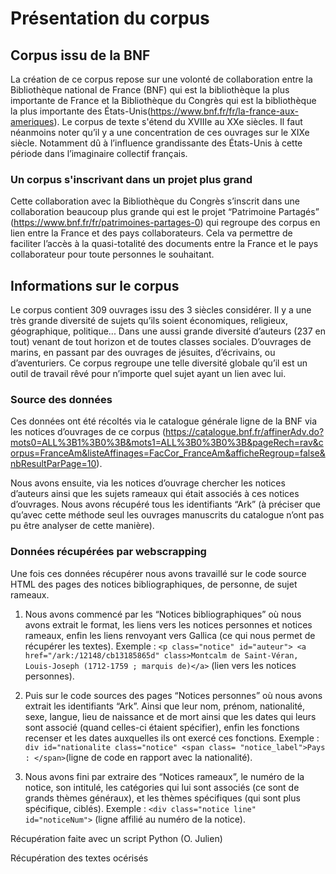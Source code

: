 # Présentation du corpus
## Corpus issu de la BNF
La création de ce corpus repose sur une volonté de collaboration entre la Bibliothèque national de France (BNF) qui est la bibliothèque la plus importante de France et la Bibliothèque du Congrès qui est la bibliothèque la plus importante des États-Unis(https://www.bnf.fr/fr/la-france-aux-ameriques). Le corpus de texte s'étend du XVIIIe au XXe siècles. Il faut néanmoins noter qu’il y a une concentration de ces ouvrages sur le XIXe siècle. Notamment dû à l’influence grandissante des États-Unis à cette période dans l’imaginaire collectif français. 

### Un corpus s'inscrivant dans un projet plus grand   
Cette collaboration avec la Bibliothèque du Congrès s’inscrit dans une collaboration beaucoup plus grande qui est le projet “Patrimoine Partagés” (https://www.bnf.fr/fr/patrimoines-partages-0) qui regroupe des corpus en lien entre la France et des pays collaborateurs. Cela va permettre de faciliter l’accès à la quasi-totalité des documents entre la France et le pays collaborateur pour toute personnes le souhaitant.  


## Informations sur le corpus 
Le corpus contient 309 ouvrages issu des 3 siècles considérer. Il y a une très grande diversité de sujets qu’ils soient économiques, religieux, géographique, politique... Dans une aussi grande diversité d’auteurs (237 en tout) venant de tout horizon et de toutes classes sociales. D’ouvrages de marins, en passant par des ouvrages de jésuites, d’écrivains, ou d’aventuriers. Ce corpus regroupe une telle diversité globale qu’il est un outil de travail rêvé pour n’importe quel sujet ayant un lien avec lui.   

### Source des données
Ces données ont été récoltés via le catalogue générale ligne de la BNF via les notices d’ouvrages de ce corpus (https://catalogue.bnf.fr/affinerAdv.do?mots0=ALL%3B1%3B0%3B&mots1=ALL%3B0%3B0%3B&pageRech=rav&corpus=FranceAm&listeAffinages=FacCor_FranceAm&afficheRegroup=false&nbResultParPage=10). 

Nous avons ensuite, via les notices d’ouvrage chercher les notices d’auteurs ainsi que les sujets rameaux qui était associés à ces notices d’ouvrages. Nous avons récupéré tous les identifiants “Ark” (à préciser que qu’avec cette méthode seul les ouvrages manuscrits du catalogue n’ont pas pu être analyser de cette manière).   


### Données récupérées par webscrapping
Une fois ces données récupérer nous avons travaillé sur le code source HTML des pages des notices bibliographiques, de personne, de sujet rameaux.  

1. Nous avons commencé par les “Notices bibliographiques” où nous avons extrait le format, les liens vers les notices personnes et notices rameaux, enfin les liens renvoyant vers Gallica (ce qui nous permet de récupérer les textes). Exemple : `<p class="notice" id="auteur"> <a href="/ark:/12148/cb13185865d" class>Montcalm de Saint-Véran, Louis-Joseph (1712-1759 ; marquis de)</a>` (lien vers les notices personnes).

2. Puis sur le code sources des pages “Notices personnes” où nous avons extrait les identifiants “Ark”. Ainsi que leur nom, prénom, nationalité, sexe, langue, lieu de naissance et de mort ainsi que les dates qui leurs sont associé (quand celles-ci étaient spécifier), enfin les fonctions recenser et les dates auxquelles ils ont exercé ces fonctions. Exemple : ` div id="nationalite class="notice"
<span class= "notice_label">Pays : </span>`(ligne de code en rapport avec la nationalité).

3. Nous avons fini par extraire des “Notices rameaux”, le numéro de la notice, son intitulé, les catégories qui lui sont associés (ce sont de grands thèmes généraux), et les thèmes spécifiques (qui sont plus spécifique, ciblés).  Exemple : `<div class="notice line" id="noticeNum">` (ligne affilié au numéro de la notice).


Récupération faite avec un script Python (O. Julien)

Récupération des textes océrisés
